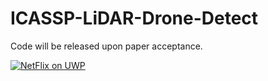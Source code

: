 # ICASSP-LiDAR-Drone-Detect

Code will be released upon paper acceptance.  

[![NetFlix on UWP](https://res.cloudinary.com/marcomontalbano/image/upload/v1587315555/video_to_markdown/images/youtube--2qqYywttue4-c05b58ac6eb4c4700831b2b3070cd403.jpg)]([https://youtu.be/2qqYywttue4](https://www.youtube.com/watch?v=Yt3aYkE9nxo) "NetFlix on UWP")
